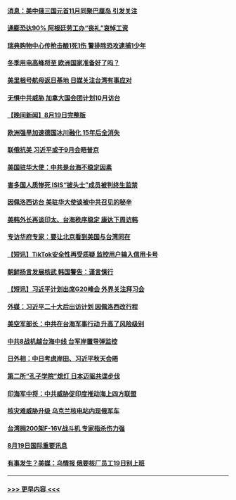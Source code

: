 #### [消息：美中俄三国元首11月同聚巴厘岛 引发关注](../pages/prog202/a103507127.md?t=08201701) 
#### [通膨恐达90% 阿根廷劳工办“丧礼”哀悼工资](../pages/prog202/a103507096.md?t=08201701) 
#### [瑞典购物中心传枪击酿1死1伤 警排除恐攻逮捕1少年](../pages/prog202/a103507077.md?t=08201701) 
#### [冬季用电高峰将至 欧洲国家准备好了吗？](../pages/prog202/a103507030.md?t=08201701) 
#### [美里根号航母返日基地 日媒关注台湾有事应对](../pages/prog202/a103506943.md?t=08201701) 
#### [无惧中共威胁 加拿大国会团计划10月访台](../pages/prog202/a103506947.md?t=08201701) 
#### [【晚间新闻】8月19日完整版](../pages/prog202/a103506911.md?t=08201701) 
#### [欧洲强旱加速德国冰川融化 15年后全消失](../pages/prog202/a103506802.md?t=08201701) 
#### [联俄抗美 习近平或于9月会晤普京](../pages/prog202/a103506798.md?t=08201701) 
#### [美国驻华大使：中共是台海不稳定因素](../pages/prog202/a103506794.md?t=08201701) 
#### [害多国人质惨死  ISIS“披头士”成员被判终生监禁](../pages/prog202/a103506633.md?t=08201701) 
#### [因佩洛西访台 美驻华大使谈被中共召见的秘辛](../pages/prog202/a103506624.md?t=08201701) 
#### [美韩外长再谈印太、台海秩序稳定 康达下周访韩](../pages/prog202/a103506491.md?t=08201701) 
#### [专访华府专家：要让北京看到美国与台湾同在](../pages/prog202/a103506503.md?t=08201701) 
#### [【短讯】TikTok安全性再受质疑 监控用户输入信用卡号](../pages/prog202/a103506507.md?t=08201701) 
#### [朝鲜扬言发展核武 韩国警告：谨言慎行](../pages/prog202/a103506499.md?t=08201701) 
#### [【短讯】习近平计划出席G20峰会 外界关注拜习会](../pages/prog202/a103506525.md?t=08201701) 
#### [外媒：习近平二十大后出访计划 因佩洛西改行程](../pages/prog202/a103506411.md?t=08201701) 
#### [美空军部长：中共在台海军事行动 升高了风险级别](../pages/prog202/a103506380.md?t=08201701) 
#### [中共8战机越台海中线 台军岸置导弹监控](../pages/prog202/a103506367.md?t=08201701) 
#### [日外相：中日考虑岸田、习近平秋天会晤](../pages/prog202/a103506353.md?t=08201701) 
#### [第二所“孔子学院”熄灯 日本迈驱共谍步伐](../pages/prog202/a103506231.md?t=08201701) 
#### [印海军中将：中共威胁促印度推动海上四方联盟](../pages/prog202/a103506219.md?t=08201701) 
#### [核灾难威胁升级 乌克兰核电站内现俄军车](../pages/prog202/a103506214.md?t=08201701) 
#### [台湾拥200架F-16V战斗机 专家指杀伤力强](../pages/prog202/a103506207.md?t=08201701) 
#### [8月19日国际重要讯息](../pages/prog202/a103506223.md?t=08201701) 
#### [有事发生？美媒：乌情报 俄要核厂员工19日别上班](../pages/prog202/a103506157.md?t=08201701) 

----
#### [ >>> 更早内容 <<< ](../indexes/prog202-earlier.md)
